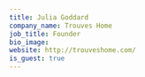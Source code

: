 ```yaml
---
title: Julia Goddard
company_name: Trouves Home
job_title: Founder
bio_image:
website: http://trouveshome.com/
is_guest: true
---
```

